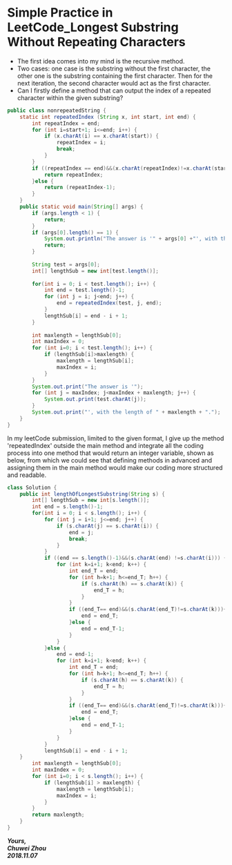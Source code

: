 # Simple Practice in LeetCode_Longest Substring Without Repeating Characters        

- The first idea comes into my mind is the recursive method.                
- Two cases: one case is the substring without the first character, the other one is the substring containing the first character. Then for the next iteration, the second character would act as the first character.                 
- Can I firstly define a method that can output the index of a repeated character within the given substring?                  

```java
public class nonrepeatedString {
	static int repeatedIndex (String x, int start, int end) {
		int repeatIndex = end;
		for (int i=start+1; i<=end; i++) {
			if (x.charAt(i) == x.charAt(start)) {
				repeatIndex = i;
				break;
			}
		}
		if ((repeatIndex == end)&&(x.charAt(repeatIndex)!=x.charAt(start))) {
			return repeatIndex;
		}else {
			return (repeatIndex-1);
		}
	}
	public static void main(String[] args) {
		if (args.length < 1) {
			return;
		}
		if (args[0].length() == 1) {
			System.out.println("The answer is '" + args[0] +"', with the length of 1.");
			return;
		}
		
		String test = args[0];
		int[] lengthSub = new int[test.length()];
		
		for(int i = 0; i < test.length(); i++) {
			int end = test.length()-1;
			for (int j = i; j<end; j++) {				
				end = repeatedIndex(test, j, end);				
			}
			lengthSub[i] = end - i + 1;
		}
		
		int maxlength = lengthSub[0];
		int maxIndex = 0;
		for (int i=0; i < test.length(); i++) {
			if (lengthSub[i]>maxlength) {
				maxlength = lengthSub[i];
				maxIndex = i;
			}
		}
		System.out.print("The answer is '");
		for (int j = maxIndex; j<maxIndex + maxlength; j++) {
			System.out.print(test.charAt(j));
		}
		System.out.print("', with the length of " + maxlength + ".");
	}
}
```             
In my leetCode submission, limited to the given format, I give up the method 'repeatedIndex' outside the main method and integrate all the coding process into one method that would return an integer variable, shown as below, from which we could see that defining methods in advanced and assigning them in the main method would make our coding more structured and readable.             


```java
class Solution {
    public int lengthOfLongestSubstring(String s) {
        int[] lengthSub = new int[s.length()];
        int end = s.length()-1;
        for(int i = 0; i < s.length(); i++) {
            for (int j = i+1; j<=end; j++) {
                if (s.charAt(j) == s.charAt(i)) {
                    end = j;
                    break;
                }
            }
            if ((end == s.length()-1)&&(s.charAt(end) !=s.charAt(i))) {
                for (int k=i+1; k<end; k++) {
                    int end_T = end;
                    for (int h=k+1; h<=end_T; h++) {
                        if (s.charAt(h) == s.charAt(k)) {
                            end_T = h;
                        }
                    }
                    if ((end_T== end)&&(s.charAt(end_T)!=s.charAt(k))){
                        end = end_T;
                    }else {
                        end = end_T-1;
                    }
                }    
            }else {
                end = end-1;
                for (int k=i+1; k<end; k++) {
                    int end_T = end;
                    for (int h=k+1; h<=end_T; h++) {
                        if (s.charAt(h) == s.charAt(k)) {
                            end_T = h;
                        }
                    }
                    if ((end_T== end)&&(s.charAt(end_T)!=s.charAt(k))){
                        end = end_T;
                    }else {
                        end = end_T-1;
                    }
                }  
            }
            lengthSub[i] = end - i + 1;
	}
        int maxlength = lengthSub[0];
        int maxIndex = 0;
        for (int i=0; i < s.length(); i++) {
            if (lengthSub[i] > maxlength) {
                maxlength = lengthSub[i];
                maxIndex = i;
            }
        }
        return maxlength;
	}
}
```                 
                    
**_Yours,_**                         
**_Chuwei Zhou_**                 
**_2018.11.07_**                     


